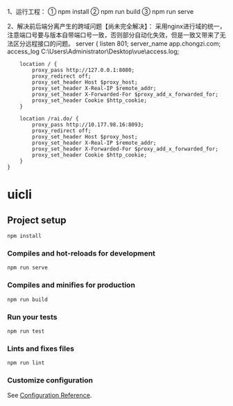 
1、运行工程：
  ① npm install
  ② npm run build
  ③ npm run serve 

2、解决前后端分离产生的跨域问题【尚未完全解决】：
  采用nginx进行域的统一，注意端口号要与版本自带端口号一致，否则部分自动化失效，但是一致又带来了无法区分远程接口的问题。
    server {
        listen              801;
        server_name         app.chongzi.com;
        access_log  C:\Users\Administrator\Desktop\vue\access.log;
        
        location / {
            proxy_pass http://127.0.0.1:8080;
            proxy_redirect off;
            proxy_set_header Host $proxy_host;
            proxy_set_header X-Real-IP $remote_addr;
            proxy_set_header X-Forwarded-For $proxy_add_x_forwarded_for;
            proxy_set_header Cookie $http_cookie;
        }
        
        location /rai.do/ {
            proxy_pass http://10.177.98.16:8093;
            proxy_redirect off;
            proxy_set_header Host $proxy_host;
            proxy_set_header X-Real-IP $remote_addr;
            proxy_set_header X-Forwarded-For $proxy_add_x_forwarded_for;
            proxy_set_header Cookie $http_cookie;
        }
    }


# uicli

## Project setup
```
npm install
```

### Compiles and hot-reloads for development
```
npm run serve
```

### Compiles and minifies for production
```
npm run build
```

### Run your tests
```
npm run test
```

### Lints and fixes files
```
npm run lint
```

### Customize configuration
See [Configuration Reference](https://cli.vuejs.org/config/).
